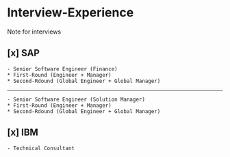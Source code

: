 # Interview-Experience
Note for interviews

##  [x] SAP 
    - Senior Software Engineer (Finance)
    * First-Round (Engineer + Manager)
    * Second-Rdound (Global Engineer + Global Manager)
    
---
    - Senior Software Engineer (Solution Manager)
    * First-Round (Engineer + Manager)
    * Second-Rdound (Global Engineer + Global Manager)
    
##  [x] IBM
    - Technical Consultant
    
